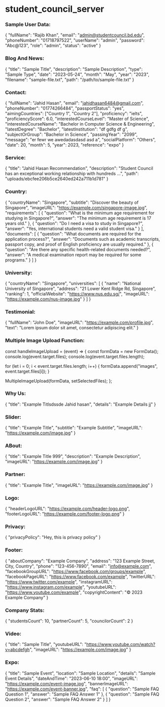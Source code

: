 # student_council_server

### Sample User Data:

{
"fullName": "Rajib Khan",
"email": "admin@studentcouncil.bd.edu",
"phoneNumber": "01718797522",
"userName": "admin",
"password": "Abc@123",
"role": "admin",
"status": "active"
}

### Blog And News:

{
"title": "Sample Title",
"description": "Sample Description",
"type": "Sample Type",
"date": "2023-05-24",
"month": "May",
"year": "2023",
"filename": "sample-file.txt",
"path": "/path/to/sample-file.txt"
}

### Contact:

{
"fullName": "Jahid Hasan",
"email": "jahidhasan6484@gmail.com",
"phoneNumber": "01774266484",
"passportStatus": "yes",
"aimingCountries": ["Country 1", "Country 2"],
"proficiency": "ielts",
"proficiencyScore": 6.0,
"interestedCourseLevel": "Master of Science",
"interestedCourseName": "Bachelor in Computer Science & Engineering",
"latestDegree": "Bachelor",
"latestInstitution": "df gdfg df g",
"subjectOrGroup": "Bachelor in Science",
"passingYear": "2099",
"message": "er fewr we awedadasdasd asd a",
"socialPlatform": "Others",
"date": 20,
"month": 5,
"year": 2023,
"reference": "expo"
}

### Service:

{
"title": "Jahid Hasan Recommendation",
"description": "Student Council has an exceptional working relationship with hundreds ...",
"path": "uploads/ebcfee206b5ce2640ed242a711b1d781"
}

### Country:

{
"countryName": "Singapore",
"subtitle": "Discover the beauty of Singapore",
"imageURL": "https://example.com/singapore-image.jpg",
"requirements": [
{
"question": "What is the minimum age requirement for studying in Singapore?",
"answer": "The minimum age requirement is 17 years old."
},
{
"question": "Do I need a visa to study in Singapore?",
"answer": "Yes, international students need a valid student visa."
}
],
"documents": [
{
"question": "What documents are required for the application process?",
"answer": "Documents such as academic transcripts, passport copy, and proof of English proficiency are usually required."
},
{
"question": "Are there any specific health-related documents needed?",
"answer": "A medical examination report may be required for some programs."
}
]
}

### University:

{
"countryName": "Singapore",
"universities": [
{
"name": "National University of Singapore",
"address": "21 Lower Kent Ridge Rd, Singapore",
"ranking": 1,
"officialWebsite": "https://www.nus.edu.sg/",
"imageURL": "https://example.com/nus-image.jpg"
}
]
}

### Testimonial:

{
"fullName": "John Doe",
"imageURL": "https://example.com/profile.jpg",
"text": "Lorem ipsum dolor sit amet, consectetur adipiscing elit."
}

### Multiple Image Upload Function:

const handleImageUpload = (event) => {
const formData = new FormData();
console.log(event.target.files);
console.log(event.target.files.length);

for (let i = 0; i < event.target.files.length; i++) {
formData.append("images", event.target.files[i]);
}

MultipleImageUpload(formData, setSelectedFiles);
};

### Why Us:

{
"title": "Example Titlsdssde Jahid hasan",
"details": "Example Details jj"
}

### Slider:

{
"title": "Example Title",
"subtitle": "Example Subtitle",
"imageURL": "https://example.com/image.jpg"
}

### ABout:

{
"title": "Example Title 999",
"description": "Example Description",
"imageURL": "https://example.com/image.jpg"
}

### Partner:

{
"title": "Example Title",
"imageURL": "https://example.com/image.jpg"
}

### Logo:

{
"headerLogoURL": "https://example.com/header-logo.png",
"footerLogoURL": "https://example.com/footer-logo.png"
}

### Privacy:

{
"privacyPolicy": "Hey, this is privacy policy"
}

### Footer:

{
"aboutCompany": "Example Company",
"address": "123 Example Street, City, Country",
"phone": "123-456-7890",
"email": "info@example.com",
"facebookGroupURL": "https://www.facebook.com/groups/example",
"facebookPageURL": "https://www.facebook.com/example",
"twitterURL": "https://www.twitter.com/example",
"instagramURL": "https://www.instagram.com/example",
"youtubeURL": "https://www.youtube.com/example",
"copyrightContent": "© 2023 Example Company"
}

### Company Stats:

{
"studentsCount": 10,
"partnerCount": 5,
"councilorCount": 2
}

### Video:

{
"title": "Sample Title",
"youtubeURL": "https://www.youtube.com/watch?v=abcdefgh",
"imageURL": "https://example.com/image.jpg"
}

### Expo:

{
"title": "Sample Event",
"location": "Sample Location",
"details": "Sample Event Details",
"dateAndTime": "2023-06-10 18:00",
"imageURL": "https://example.com/event-image.jpg",
"bannerImageURL": "https://example.com/event-banner.jpg",
"faq": [
{
"question": "Sample FAQ Question 1",
"answer": "Sample FAQ Answer 1"
},
{
"question": "Sample FAQ Question 2",
"answer": "Sample FAQ Answer 2"
}
]
}
